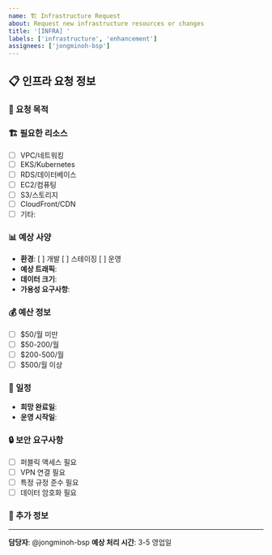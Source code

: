 ```yaml
---
name: 🏗️ Infrastructure Request
about: Request new infrastructure resources or changes
title: '[INFRA] '
labels: ['infrastructure', 'enhancement']
assignees: ['jongminoh-bsp']
---
```


## 📋 인프라 요청 정보

### 🎯 요청 목적
<!-- 인프라가 필요한 이유와 목적을 설명해주세요 -->

### 🏗️ 필요한 리소스
<!-- 필요한 AWS 리소스를 체크해주세요 -->
- [ ] VPC/네트워킹
- [ ] EKS/Kubernetes
- [ ] RDS/데이터베이스
- [ ] EC2/컴퓨팅
- [ ] S3/스토리지
- [ ] CloudFront/CDN
- [ ] 기타: 

### 📊 예상 사양
<!-- 예상되는 리소스 사양을 작성해주세요 -->
- **환경**: [ ] 개발 [ ] 스테이징 [ ] 운영
- **예상 트래픽**: 
- **데이터 크기**: 
- **가용성 요구사항**: 

### 💰 예산 정보
<!-- 예상 비용 범위를 선택해주세요 -->
- [ ] $50/월 미만
- [ ] $50-200/월
- [ ] $200-500/월
- [ ] $500/월 이상

### 📅 일정
- **희망 완료일**: 
- **운영 시작일**: 

### 🔒 보안 요구사항
<!-- 특별한 보안 요구사항이 있다면 작성해주세요 -->
- [ ] 퍼블릭 액세스 필요
- [ ] VPN 연결 필요
- [ ] 특정 규정 준수 필요
- [ ] 데이터 암호화 필요

### 📝 추가 정보
<!-- 기타 필요한 정보나 요구사항 -->

---

**담당자**: @jongminoh-bsp
**예상 처리 시간**: 3-5 영업일
